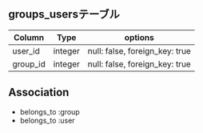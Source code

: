 ## groups_usersテーブル

|Column|Type|options|
|------|----|-------|
|user_id|integer|null: false, foreign_key: true|
|group_id|integer|null: false, foreign_key: true|

## Association
- belongs_to :group
- belongs_to :user

